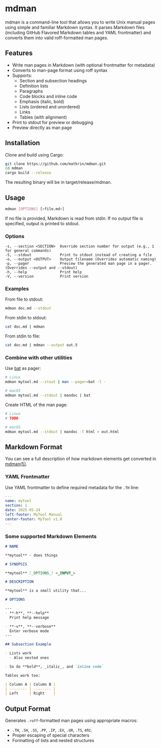 # mdman

mdman is a command-line tool that allows you to write Unix manual pages using
simple and familiar Markdown syntax. It parses Markdown files (including GitHub
Flavored Markdown tables and YAML frontmatter) and converts them into valid
roff-formatted man pages.

## Features

- Write man pages in Markdown (with optional frontmatter for metadata)
- Converts to man-page format using roff syntax
- Supports:
  - Section and subsection headings
  - Definition lists
  - Paragraphs
  - Code blocks and inline code
  - Emphasis (italic, bold)
  - Lists (ordered and unordered)
  - Links
  - Tables (with alignment)
- Print to stdout for preview or debugging
- Preview directly as man page

## Installation

Clone and build using Cargo:

```sh
git clone https://github.com/matkrin/mdman.git
cd mdman
cargo build --release
```

The resulting binary will be in target/release/mdman.

## Usage

```sh
mdman [OPTIONS] [<file.md>]
```

If no file is provided, Markdown is read from stdin. If no output file is
specified, output is printed to stdout.

### Options

```
-s, --section <SECTION>  Override section number for output (e.g., 1 for general commands)
-S, --stdout             Print to stdout instead of creating a file
-o, --output <OUTPUT>    Output filename (Overrides automatic naming)
-p, --pager              Preview the generated man page in a pager. (Overrides --output and --stdout)
-h, --help               Print help
-V, --version            Print version
```

### Examples

From file to stdout:

```sh
mdman doc.md --stdout
```

From stdin to stdout:

```sh
cat doc.md | mdman
```

From stdin to file:

```sh
cat doc.md | mdman --output out.5
```

### Combine with other utilities


Use [bat](https://github.com/sharkdp/bat) as pager:

```sh
# Linux
mdman mytool.md --stout | man --pager=bat -l -

# macOS
mdman mytool.md --stdout | mandoc | bat
```

Create HTML of the man page:

```sh
# Linux
# TODO

# macOS
mdman mytool.md --stdout | mandoc -T html > out.html
```

## Markdown Format

You can see a full description of how markdown elements get converted in [mdman(5)](/man/mdman.5.md).

### YAML Frontmatter

Use YAML frontmatter to define required metadata for the `.TH` line:

```yaml
---
name: mytool
section: 1
date: 2025-05-24
left-footer: MyTool Manual
center-footer: MyTool v1.0
---
```

### Some supported Markdown Elements

```markdown
# NAME

**mytool** - does things

# SYNOPSIS

**mytool** [_OPTIONS_] <_INPUT_>

# DESCRIPTION

**mytool** is a small utility that...

# OPTIONS

---
- **-h**, **--help**
  Print help message

- **-v**, **--verbose**
  Enter verbose mode
---

## Subsection Example

- Lists work
  - Also nested ones

- So do **bold**, _italic_, and `inline code`

Tables work too:

| Column A | Column B |
| -------- | -------- |
| Left     | Right    |
```

## Output Format

Generates `.roff`-formatted man pages using appropriate macros:

- `.TH`, `.SH`, `.SS`, `.PP`, `.IP`, `.EX`, `.UR`, `.TS`, etc.
- Proper escaping of special characters
- Formatting of lists and nested structures
